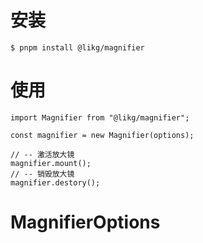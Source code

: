 # 安装

```shell
$ pnpm install @likg/magnifier
```


# 使用

```tsx
import Magnifier from "@likg/magnifier";

const magnifier = new Magnifier(options);

// -- 激活放大镜
magnifier.mount();
// -- 销毁放大镜
magnifier.destory();
```


# MagnifierOptions
